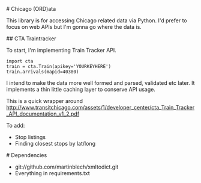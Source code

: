 <A name="toc1-0" title="Chicago (ORD)ata" />
# Chicago (ORD)ata

This library is for accessing Chicago related data via Python.  I'd prefer to focus on web APIs but I'm gonna go where the data is.

<A name="toc2-5" title="CTA Traintracker" />
## CTA Traintracker

To start, I'm implementing Train Tracker API.

    import cta
    train = cta.Train(apikey='YOURKEYHERE')
    train.arrivals(mapid=40380)

I intend to make the data more well formed and parsed, validated etc later.  It implements a thin little caching layer to conserve API usage.

This is a quick wrapper around http://www.transitchicago.com/assets/1/developer_center/cta_Train_Tracker_API_documentation_v1_2.pdf

To add:

* Stop listings
* Finding closest stops by lat/long

<A name="toc1-23" title="Dependencies" />
# Dependencies

* git://github.com/martinblech/xmltodict.git
* Everything in requirements.txt

